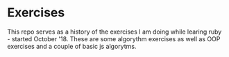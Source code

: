 # Exercises
This repo serves as a history of the exercises I am doing while learing ruby - started October '18.
These are some algorythm exercises as well as OOP exercises and a couple of basic js algorytms.
